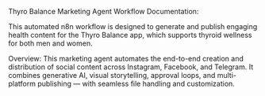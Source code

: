 Thyro Balance Marketing Agent Workflow Documentation:

This automated n8n workflow is designed to generate and publish engaging health content for the Thyro Balance app, which supports thyroid wellness for both men and women.

Overview:
This marketing agent automates the end-to-end creation and distribution of social content across Instagram, Facebook, and Telegram. It combines generative AI, visual storytelling, approval loops, and multi-platform publishing — with seamless file handling and customization.

